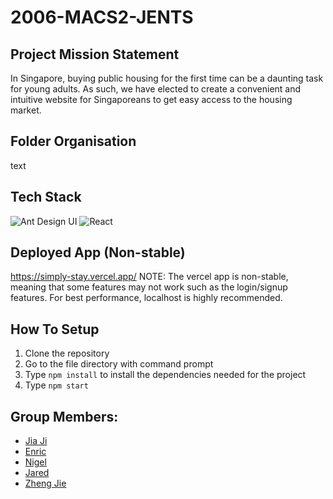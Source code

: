 # 2006-MACS2-JENTS

## Project Mission Statement
In Singapore, buying public housing for the first time can be a daunting task for young adults. As such, we have elected to create a convenient and intuitive website for Singaporeans to get easy access to the housing market.

## Folder Organisation
text

## Tech Stack
<div>
<img src = "https://static-00.iconduck.com/assets.00/ant-design-icon-512x512-xbdsnx83.png" alt = "Ant Design UI">
<img src = "https://cdn4.iconfinder.com/data/icons/logos-3/600/React.js_logo-512.png" alt = "React">
</div>

## Deployed App (Non-stable)
https://simply-stay.vercel.app/
NOTE: The vercel app is non-stable, meaning that some features may not work such as the login/signup features. For best performance, localhost is highly recommended.

## How To Setup
1. Clone the repository
2. Go to the file directory with command prompt
3. Type `npm install` to install the dependencies needed for the project
4. Type `npm start`

## Group Members:
- [Jia Ji](https://github.com/JiaJi99)
- [Enric](https://github.com/etdz)
- [Nigel](https://github.com/nigelip)
- [Jared](https://github.com/themandude2)
- [Zheng Jie](https://github.com/saffronrust)
